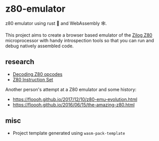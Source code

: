 # z80-emulator

z80 emulator using rust 🦀 and WebAssembly 🕸.

This project aims to create a browser based emulator of the [Zilog Z80][z80-wiki]
microprocessor with handy introspection tools so that you can run and debug
natively assembled code.

[z80-wiki]: https://en.wikipedia.org/wiki/Zilog_Z80


## research

- [Decoding Z80 opcodes](http://z80.info/decoding.htm#intro)
- [Z80 Instruction Set](http://clrhome.org/table/)

Another person's attempt at a Z80 emulator and some history:
- https://floooh.github.io/2017/12/10/z80-emu-evolution.html
- https://floooh.github.io/2016/06/15/the-amazing-z80.html

## misc

- Project template generated using `wasm-pack-template`

